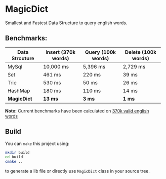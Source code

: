 # MagicDict
Smallest and Fastest Data Structure to query english words.

## Benchmarks:

|Data Strcuture|Insert (370k words)|Query (100k words)| Delete (100k words)|
|--------------|-------------------|------------------|--------------------|
|    MySql     |10,000 ms          |5,396 ms          |2,729 ms            |
|     Set      |461 ms             |220 ms            |39 ms               |
|    Trie      |530 ms             |50 ms             |26 ms               |
|   HashMap    |180 ms             |110 ms            |14 ms               |
|**MagicDict** |**13 ms**          |**3 ms**          |**1 ms**            |

**Note:** Current benchmarks have been calculated on
[370k valid english words](https://github.com/dwyl/english-words/blob/master/words_alpha.txt)


## Build
You can `make` this project using:
```bash
mkdir build
cd build
cmake ..
```
to generate a lib file or directly use `MagicDict` class in your source
tree.